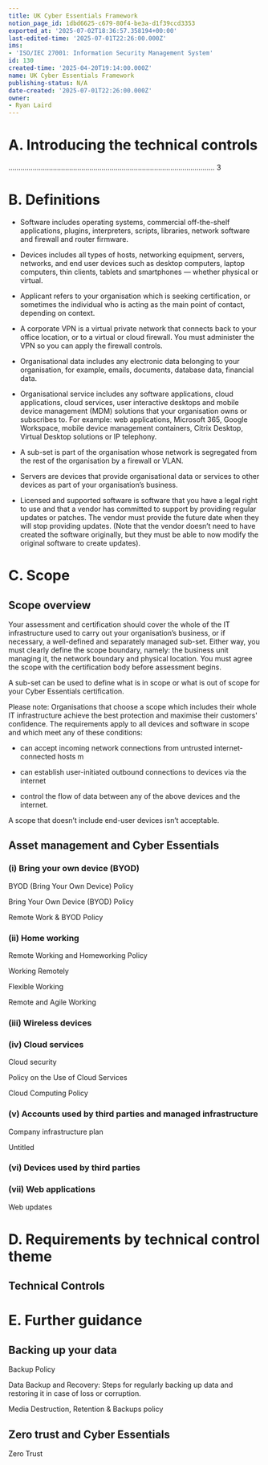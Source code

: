 ```yaml
---
title: UK Cyber Essentials Framework
notion_page_id: 1dbd6625-c679-80f4-be3a-d1f39ccd3353
exported_at: '2025-07-02T18:36:57.358194+00:00'
last-edited-time: '2025-07-01T22:26:00.000Z'
ims:
- 'ISO/IEC 27001: Information Security Management System'
id: 130
created-time: '2025-04-20T19:14:00.000Z'
name: UK Cyber Essentials Framework
publishing-status: N/A
date-created: '2025-07-01T22:26:00.000Z'
owner:
- Ryan Laird
---
```


<!-- Unsupported block type: table_of_contents -->



# A. Introducing the technical controls

...................................................................................................... 3 



# B. Definitions 

- Software includes operating systems, commercial off-the-shelf applications, plugins, interpreters, scripts, libraries, network software and firewall and router firmware.

- Devices includes all types of hosts, networking equipment, servers, networks, and end user devices such as desktop computers, laptop computers, thin clients, tablets and smartphones — whether physical or virtual.

- Applicant refers to your organisation which is seeking certification, or sometimes the individual who is acting as the main point of contact, depending on context.

- A corporate VPN is a virtual private network that connects back to your office location, or to a virtual or cloud firewall. You must administer the VPN so you can apply the firewall controls. 

- Organisational data includes any electronic data belonging to your organisation, for example, emails, documents, database data, financial data.

- Organisational service includes any software applications, cloud applications, cloud services, user interactive desktops and mobile device management (MDM) solutions that your organisation owns or subscribes to. For example: web applications, Microsoft 365, Google Workspace, mobile device management containers, Citrix Desktop, Virtual Desktop solutions or IP telephony.

- A sub-set is part of the organisation whose network is segregated from the rest of the organisation by a firewall or VLAN.

- Servers are devices that provide organisational data or services to other devices as part of your organisation’s business.

- Licensed and supported software is software that you have a legal right to use and that a vendor has committed to support by providing regular updates or patches. The vendor must provide the future date when they will stop providing updates. (Note that the vendor doesn’t need to have created the software originally, but they must be able to now modify the original software to create updates). 

# C. Scope 

## Scope overview

Your assessment and certification should cover the whole of the IT infrastructure used to carry out your organisation’s business, or if necessary, a well-defined and separately managed sub-set. Either way, you must clearly define the scope boundary, namely: the business unit managing it, the network boundary and physical location. You must agree the scope with the certification body before assessment begins. 

A sub-set can be used to define what is in scope or what is out of scope for your Cyber Essentials certification. 

Please note: Organisations that choose a scope which includes their whole IT infrastructure achieve the best protection and maximise their customers' confidence. The requirements apply to all devices and software in scope and which meet any of these conditions:

- can accept incoming network connections from untrusted internet-connected hosts m

- can establish user-initiated outbound connections to devices via the internet

- control the flow of data between any of the above devices and the internet. 

A scope that doesn’t include end-user devices isn’t acceptable. 

## Asset management and Cyber Essentials

### (i) Bring your own device (BYOD)

BYOD (Bring Your Own Device) Policy 

Bring Your Own Device (BYOD) Policy 

Remote Work & BYOD Policy 

### (ii) Home working

Remote Working and Homeworking Policy 

Working Remotely 

Flexible Working 

Remote and Agile Working 

### (iii) Wireless devices

### (iv) Cloud services

Cloud security  

Policy on the Use of Cloud Services 

Cloud Computing Policy 



### (v) Accounts used by third parties and managed infrastructure 

Company infrastructure plan 

Untitled 

### (vi) Devices used by third parties



### (vii) Web applications

Web updates 

# D. Requirements by technical control theme 



## Technical Controls

<!-- Unsupported block type: child_database -->

# E. Further guidance

## Backing up your data

Backup Policy 

Data Backup and Recovery: Steps for regularly backing up data and restoring it in case of loss or corruption. 

Media Destruction, Retention & Backups policy  

## Zero trust and Cyber Essentials

Zero Trust 